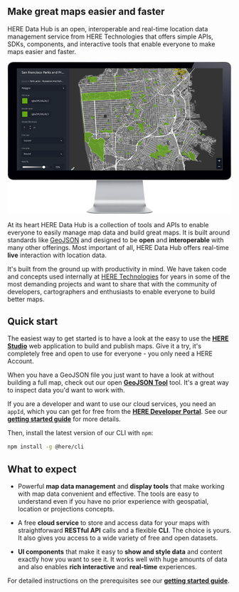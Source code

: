 ## Make great maps easier and faster

HERE Data Hub is an open, interoperable and real-time location data management service from HERE Technologies
that offers simple APIs, SDKs, components, and interactive tools
that enable everyone to make maps easier and faster.

[![HERE Data Hub](assets/images/studio.png)](assets/images/studio.png)

At its heart HERE Data Hub is a collection of tools and APIs to enable everyone to easily
manage map data and build great maps. It is built around standards like
[GeoJSON](http://geojson.org/) and designed to be **open** and **interoperable**
with many other offerings. Most important of all, HERE Data Hub offers
real-time **live** interaction with location data.

It's built from the ground up with productivity in mind. We have taken code and concepts used internally at
[HERE Technologies](https://www.here.com/) for years in some of the most demanding
projects and want to share that with the community of developers, cartographers and
enthusiasts to enable everyone to build better maps.

## Quick start

The easiest way to get started is to have a look at the easy to use the **[HERE Studio](https://studio.here.com/)** web application to build and publish maps. Give it a try, it's completely free and open to use for everyone - you only need a HERE Account.

When you have a GeoJSON file you just want to have a look at without building a full map, check out our open **[GeoJSON Tool](cli/viewer-tool/index.md)** tool. It's a great way to inspect data you'd want to work with.

If you are a developer and want to use our cloud services, you need an `appId`,
which you can get for free from the **[HERE Developer Portal](https://developer.here.com/)**.
See our **[getting started guide](getting-started.md)** for more details.

Then, install the latest version of our CLI with `npm`:

``` sh
npm install -g @here/cli
```

## What to expect

* Powerful **map data management** and **display tools** that make working with
  map data convenient and effective. The tools are easy to understand even if
  you have no prior experience with geospatial, location or projections concepts.

* A free **cloud service** to store and access data for your maps with
  straightforward **RESTful API** calls and a flexible **CLI**. The choice
  is yours. It also gives you access to a wide variety of free and open datasets.

* **UI components** that make it easy to **show and style data** and content exactly how
  you want to see it. It works well with huge amounts of data and also enables
  **rich interactive** and **real-time** experiences.

For detailed instructions on the prerequisites see our **[getting started guide](getting-started.md)**.
